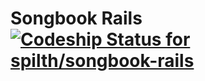 # Songbook Rails [ ![Codeship Status for spilth/songbook-rails](https://app.codeship.com/projects/466066c0-51f6-0136-4c88-0617edb34423/status?branch=master)](https://app.codeship.com/projects/294113)


